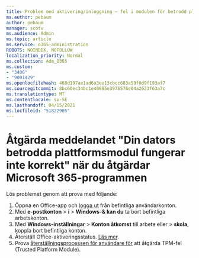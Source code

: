 ```yaml
---
title: Problem med aktivering/inloggning – fel i modulen för betrodd plattform
ms.author: pebaum
author: pebaum
manager: scotv
ms.audience: Admin
ms.topic: article
ms.service: o365-administration
ROBOTS: NOINDEX, NOFOLLOW
localization_priority: Normal
ms.collection: Adm_O365
ms.custom:
- "3406"
- "9001429"
ms.openlocfilehash: 468d197ae1ad6a3ee13cbcc683a59f0d9f193af7
ms.sourcegitcommit: 8bc60ec34bc1e40685e3976576e04a2623f63a7c
ms.translationtype: MT
ms.contentlocale: sv-SE
ms.lasthandoff: 04/15/2021
ms.locfileid: "51822905"
---
```

# <a name="fixing-the-microsoft-365-apps-your-computers-trusted-platform-module-is-not-functioning-properly-message"></a>Åtgärda meddelandet "Din dators betrodda plattformsmodul fungerar inte korrekt" när du åtgärdar Microsoft 365-programmen

Lös problemet genom att prova med följande:

1. Öppna en Office-app och [logga ut](https://support.office.com/article/5a20dc11-47e9-4b6f-945d-478cb6d92071) från befintliga användarkonton.   
2. Med **e-postkonton**  >  **i**  >  **Windows-& kan du** ta bort befintliga arbetskonton. 
3. Med **Windows-inställningar**  >  **Konton åtkomst** till arbete eller  >  **skola**, koppla bort befintliga konton. 
4. Återställ Office-aktiveringsstatus. [Läs mer](https://docs.microsoft.com/office365/troubleshoot/activation/reset-office-365-proplus-activation-state
).
5. Prova [återställningsprocessen för användare för](https://docs.microsoft.com/office365/troubleshoot/administration/connection-issue-when-sign-in-office-2016#symptom-2) att åtgärda TPM-fel (Trusted Platform Module).